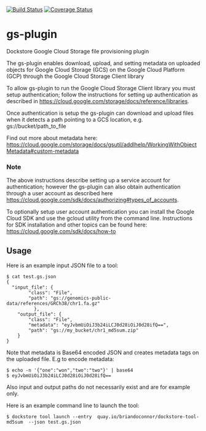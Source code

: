 [![Build Status](https://travis-ci.org/dockstore/gs-plugin.svg?branch=gs-travis)](https://travis-ci.org/dockstore/gs-plugin)
[![Coverage Status](https://coveralls.io/repos/github/dockstore/gs-plugin/badge.svg?branch=gs-travis)](https://coveralls.io/github/dockstore/gs-plugin?branch=master)

# gs-plugin
Dockstore Google Cloud Storage file provisioning plugin

The gs-plugin enables download, upload, and setting metadata on uploaded objects for
Google Cloud Storage (GCS) on the Google Cloud Platform (GCP) through the Google Cloud Storage Client library 

To allow gs-plugin to run the Google Cloud Storage Client library you must setup authentication;
follow the instructions for setting up authentication as described in 
https://cloud.google.com/storage/docs/reference/libraries. 

Once authentication is setup the gs-plugin can download and upload files
when it detects a path pointing to a GCS location, e.g. gs://bucket/path_to_file

Find out more about metadata here: 
https://cloud.google.com/storage/docs/gsutil/addlhelp/WorkingWithObjectMetadata#custom-metadata

### Note
The above instructions describe setting up a service account for authentication; 
however the gs-plugin can also obtain authentication through a user account
as described here https://cloud.google.com/sdk/docs/authorizing#types_of_accounts. 

To optionally setup user account authentication you can install the Google Cloud SDK and use
the gcloud utility from the command line. Instructions for SDK installation and other topics 
can be found here: https://cloud.google.com/sdk/docs/how-to


## Usage

Here is an example input JSON file to a tool:
```
$ cat test.gs.json
{
  "input_file": {
        "class": "File",
        "path": "gs://genomics-public-data/references/GRCh38/chr1.fa.gz"
          },
    "output_file": {
        "class": "File",
        "metadata": "eyJvbmUiOiJ3b24iLCJ0d28iOiJ0d28ifQ==",
        "path": "gs://my_bucket/chr1_md5sum.zip"
    }
}
```
Note that metadata is Base64 encoded JSON and creates metadata tags on the uploaded file.
E.g to encode metadata: 
```
$ echo -n '{"one":"won","two":"two"}' | base64
$ eyJvbmUiOiJ3b24iLCJ0d28iOiJ0d28ifQ==
```
Also input and output paths do not necessarily exist and are for example only.

Here is an example command line to launch the tool:
```
$ dockstore tool launch --entry  quay.io/briandoconnor/dockstore-tool-md5sum  --json test.gs.json
```




